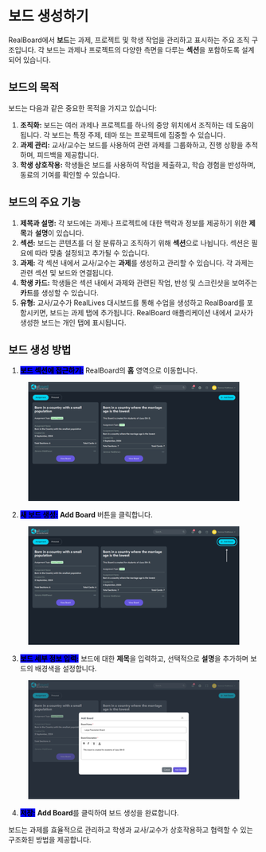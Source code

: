 # 보드 생성하기

RealBoard에서 **보드**는 과제, 프로젝트 및 학생 작업을 관리하고 표시하는 주요 조직 구조입니다. 각 보드는 과제나 프로젝트의 다양한 측면을 다루는 **섹션**을 포함하도록 설계되어 있습니다.

## 보드의 목적

보드는 다음과 같은 중요한 목적을 가지고 있습니다:

1. **조직화:** 보드는 여러 과제나 프로젝트를 하나의 중앙 위치에서 조직하는 데 도움이 됩니다. 각 보드는 특정 주제, 테마 또는 프로젝트에 집중할 수 있습니다.
2. **과제 관리:** 교사/교수는 보드를 사용하여 관련 과제를 그룹화하고, 진행 상황을 추적하며, 피드백을 제공합니다.
3. **학생 상호작용:** 학생들은 보드를 사용하여 작업을 제출하고, 학습 경험을 반성하며, 동료의 기여를 확인할 수 있습니다.

## 보드의 주요 기능

1. **제목과 설명:** 각 보드에는 과제나 프로젝트에 대한 맥락과 정보를 제공하기 위한 **제목**과 **설명**이 있습니다.
2. **섹션:** 보드는 콘텐츠를 더 잘 분류하고 조직하기 위해 **섹션**으로 나뉩니다. 섹션은 필요에 따라 맞춤 설정되고 추가될 수 있습니다.
3. **과제:** 각 섹션 내에서 교사/교수는 **과제**를 생성하고 관리할 수 있습니다. 각 과제는 관련 섹션 및 보드와 연결됩니다.
4. **학생 카드:** 학생들은 섹션 내에서 과제와 관련된 작업, 반성 및 스크린샷을 보여주는 **카드**를 생성할 수 있습니다.
5. **유형:** 교사/교수가 RealLives 대시보드를 통해 수업을 생성하고 RealBoard를 포함시키면, 보드는 과제 탭에 추가됩니다. RealBoard 애플리케이션 내에서 교사가 생성한 보드는 개인 탭에 표시됩니다.

## 보드 생성 방법

1. <mark style="background-color:blue;">**보드 섹션에 접근하기:**</mark> RealBoard의 **홈** 영역으로 이동합니다.

<figure><img src="../.gitbook/assets/Screenshot 2024-09-05 175713.png" alt=""><figcaption></figcaption></figure>

2. <mark style="background-color:blue;">**새 보드 생성:**</mark> **Add Board** 버튼을 클릭합니다.

<figure><img src="../.gitbook/assets/1 (3).png" alt=""><figcaption></figcaption></figure>

3. <mark style="background-color:blue;">**보드 세부 정보 입력:**</mark> 보드에 대한 **제목**을 입력하고, 선택적으로 **설명**을 추가하며 보드의 배경색을 설정합니다.

<figure><img src="../.gitbook/assets/Screenshot 2024-09-05 180043.png" alt=""><figcaption></figcaption></figure>

4. <mark style="background-color:blue;">**저장:**</mark> **Add Board**를 클릭하여 보드 생성을 완료합니다.

보드는 과제를 효율적으로 관리하고 학생과 교사/교수가 상호작용하고 협력할 수 있는 구조화된 방법을 제공합니다.
